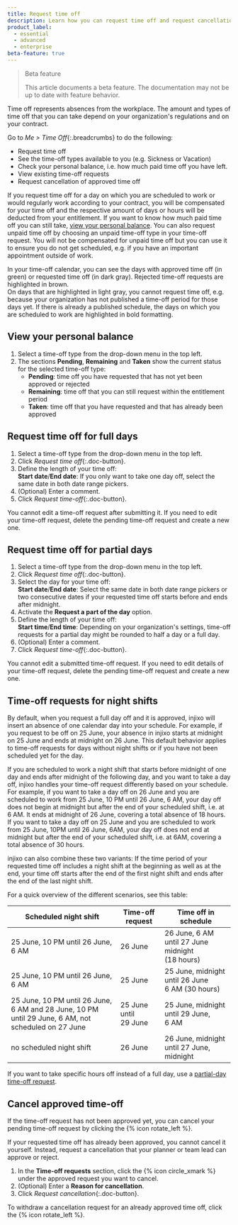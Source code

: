 ```yaml
---
title: Request time off
description: Learn how you can request time off and request cancellation of already approved time off in injixo Me.
product_label:
  - essential
  - advanced
  - enterprise
beta-feature: true
---
```


> Beta feature
>
> This article documents a beta feature. The documentation may not be up to date with feature behavior.

Time off represents absences from the workplace. The amount and types of time off that you can take depend on your organization's regulations and on your contract.

Go to _Me > Time Off_{:.breadcrumbs} to do the following:

- Request time off
- See the time-off types available to you (e.g. Sickness or Vacation)
- Check your personal balance, i.e. how much paid time off you have left.
- View existing time-off requests
- Request cancellation of approved time off

If you request time off for a day on which you are scheduled to work or would regularly work according to your contract, you will be compensated for your time off and the respective amount of days or hours will be deducted from your entitlement. If you want to know how much paid time off you can still take, [view your personal balance](#view-your-personal-balance). You can also request unpaid time off by choosing an unpaid time-off type in your time-off request. You will not be compensated for unpaid time off but you can use it to ensure you do not get scheduled, e.g. if you have an important appointment outside of work.

In your time-off calendar, you can see the days with approved time off (in green) or requested time off (in dark gray). Rejected time-off requests are highlighted in brown.<br>
On days that are highlighted in light gray, you cannot request time off, e.g. because your organization has not published a time-off period for those days yet.
If there is already a published schedule, the days on which you are scheduled to work are highlighted in bold formatting.

## View your personal balance

1. Select a time-off type from the drop-down menu in the top left.
2. The sections **Pending**, **Remaining** and **Taken** show the current status for the selected time-off type:<br>
   - **Pending**: time off you have requested that has not yet been approved or rejected
   - **Remaining**: time off that you can still request within the entitlement period
   - **Taken**: time off that you have requested and that has already been approved

## Request time off for full days

1. Select a time-off type from the drop-down menu in the top left.
2. Click _Request time off_{:.doc-button}.
3. Define the length of your time off:<br>
   **Start date**/**End date**: If you only want to take one day off, select the same date in both date range pickers.
4. (Optional) Enter a comment.
5. Click _Request time-off_{:.doc-button}.

You cannot edit a time-off request after submitting it. If you need to edit your time-off request, delete the pending time-off request and create a new one.

## Request time off for partial days

1. Select a time-off type from the drop-down menu in the top left.
2. Click _Request time off_{:.doc-button}.
3. Select the day for your time off:<br>
   **Start date**/**End date**: Select the same date in both date range pickers or two consecutive dates if your requested time off starts before and ends after midnight.
4. Activate the **Request a part of the day** option.
5. Define the length of your time off:<br>
   **Start time**/**End time**: Depending on your organization's settings, time-off requests for a partial day might be rounded to half a day or a full day.
6. (Optional) Enter a comment.
7. Click _Request time-off_{:.doc-button}.

You cannot edit a submitted time-off request. If you need to edit details of your time-off request, delete the pending time-off request and create a new one.

## Time-off requests for night shifts

By default, when you request a full day off and it is approved, injixo will insert an absence of one calendar day into your schedule. For example, if you request to be off on 25&nbsp;June, your absence in injixo starts at midnight on 25&nbsp;June and ends at midnight on 26&nbsp;June. This default behavior applies to time-off requests for days without night shifts or if you have not been scheduled yet for the day.

If you are scheduled to work a night shift that starts before midnight of one day and ends after midnight of the following day, and you want to take a day off, injixo handles your time-off request differently based on your schedule. For example, if you want to take a day off on 26&nbsp;June and you are scheduled to work from 25&nbsp;June, 10&nbsp;PM until 26&nbsp;June, 6&nbsp;AM, your day off does not begin at midnight but after the end of your scheduled shift, i.e. at 6&nbsp;AM. It ends at midnight of 26&nbsp;June, covering a total absence of 18&nbsp;hours.
If you want to take a day off on 25&nbsp;June and you are scheduled to work from 25&nbsp;June, 10PM until 26&nbsp;June, 6AM, your day off does not end at midnight but after the end of your scheduled shift, i.e. at 6AM, covering a total absence of 30&nbsp;hours.

injixo can also combine these two variants: If the time period of your requested time off includes a night shift at the beginning as well as at the end, your time off starts after the end of the first night shift and ends after the end of the last night shift.

For a quick overview of the different scenarios, see this table:

| Scheduled night shift                                                                                                                            | Time-off request                | Time off in schedule                                                |
| ------------------------------------------------------------------------------------------------------------------------------------------------ | ------------------------------- | ------------------------------------------------------------------- |
| 25&nbsp;June, 10&nbsp;PM until 26&nbsp;June, 6&nbsp;AM                                                                                           | 26&nbsp;June                    | 26&nbsp;June, 6&nbsp;AM until 27&nbsp;June midnight (18&nbsp;hours) |
| 25&nbsp;June, 10&nbsp;PM until 26&nbsp;June, 6&nbsp;AM                                                                                           | 25&nbsp;June                    | 25&nbsp;June, midnight until 26&nbsp;June 6&nbsp;AM (30&nbsp;hours) |
| 25&nbsp;June, 10&nbsp;PM until 26&nbsp;June, 6&nbsp;AM and 28&nbsp;June, 10&nbsp;PM until 29&nbsp;June, 6&nbsp;AM, not scheduled on 27&nbsp;June | 25&nbsp;June until 29&nbsp;June | 25&nbsp;June, midnight until 29&nbsp;June, 6&nbsp;AM                |
| no scheduled night shift                                                                                                                         | 26&nbsp;June                    | 26&nbsp;June, midnight until 27&nbsp;June, midnight                 |

If you want to take specific hours off instead of a full day, use a [partial-day time-off request](#request-time-off-for-partial-days).

## Cancel approved time-off

If the time-off request has not been approved yet, you can cancel your pending time-off request by clicking the {% icon rotate_left %}.

If your requested time off has already been approved, you cannot cancel it yourself. Instead, request a cancellation that your planner or team lead can approve or reject.

1. In the **Time-off requests** section, click the {% icon circle_xmark %} under the approved request you want to cancel.
2. (Optional) Enter a **Reason for cancellation**.
3. Click _Request cancellation_{:.doc-button}.

To withdraw a cancellation request for an already approved time off, click the {% icon rotate_left %}.
